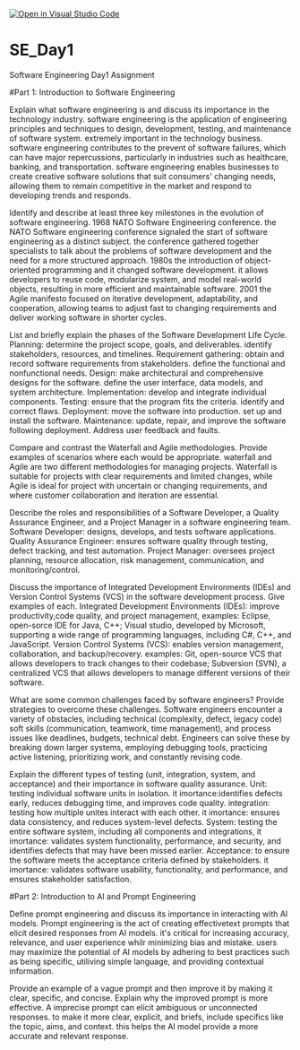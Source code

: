 [![Open in Visual Studio Code](https://classroom.github.com/assets/open-in-vscode-2e0aaae1b6195c2367325f4f02e2d04e9abb55f0b24a779b69b11b9e10269abc.svg)](https://classroom.github.com/online_ide?assignment_repo_id=18399461&assignment_repo_type=AssignmentRepo)
# SE_Day1
Software Engineering Day1 Assignment

#Part 1: Introduction to Software Engineering

Explain what software engineering is and discuss its importance in the technology industry.
software engineering is the application of engineering principles and techniques to design, development, testing, and maintenance of software system. extremely important in the technology business. software engineering contributes to the prevent of software failures, which can have major repercussions, particularly in industries such as healthcare, banking, and transportation. software engineering enables businesses to create creative software solutions that suit consumers' changing needs, allowing them to remain competitive in the market and respond to developing trends and responds.

Identify and describe at least three key milestones in the evolution of software engineering.
1968 NATO Software Engineering conference. the NATO Software engineering conference signaled the start of software engineering as a distinct subject. the conference gathered together specialists to talk about the problems of software development and the need for a more structured approach.
1980s the introduction of object-oriented programming and it changed software development. it allows developers to reuse code, modularize system, and model real-world objects, resulting in more efficient and maintainable software.
2001 the Agile manifesto focused on iterative development, adaptability, and cooperation, allowing teams to adjust fast to changing requirements and deliver working software in shorter cycles.

List and briefly explain the phases of the Software Development Life Cycle.
Planning: determine the project scope, goals, and deliverables. identify stakeholders, resources, and timelines.
Requirement gathering: obtain and record software requirements from stakeholders. define the functional and nonfunctional needs.
Design: make architectural and comprehensive designs for the software. define the user interface, data models, and system architecture.
Implementation: develop and integrate individual components.
Testing: ensure that the program fits the criteria. identify and correct flaws.
Deployment: move the software into production. set up and install the software.
Maintenance: update, repair, and improve the software following deployment. Address user feedback and faults.

Compare and contrast the Waterfall and Agile methodologies. Provide examples of scenarios where each would be appropriate.
waterfall and Agile are two different methodologies for managing projects. Waterfall is suitable for projects with clear requirements and limited changes, while Agile is ideal for project with uncertain or changing requirements, and where customer collaboration and iteration are essential.

Describe the roles and responsibilities of a Software Developer, a Quality Assurance Engineer, and a Project Manager in a software engineering team.
Software Developer: designs, develops, and tests software applications.
Quality Assurance Engineer: ensures software quality through testing, defect tracking, and test automation.
Project Manager: oversees project planning, resource allocation, risk management, communication, and monitoring/control.

Discuss the importance of Integrated Development Environments (IDEs) and Version Control Systems (VCS) in the software development process. Give examples of each.
Integrated Development Environments (IDEs): improve productivity,code quality, and project management, examples: Eclipse, open-sorce IDE for Java, C++; Visual studio, developed by Microsoft, supporting a wide range of programming languages, including C#, C++, and JavaScript.
Version Control Systems (VCS): enables version management, collaboration, and backup/recovery. examples: Git, open-source VCS that allows developers to track changes to their  codebase; Subversion (SVN), a centralized VCS that allows developers to manage different versions of their software.

What are some common challenges faced by software engineers? Provide strategies to overcome these challenges.
Software engineers encounter a variety of obstacles, including technical (complexity, defect, legacy code) soft skills (communication, teamwork, time management), and process issues like deadlines, budgets, technical debt. Engineers can solve these by breaking down larger systems, employing debugging tools, practicing active listening, prioritizing work, and constantly revising code.

Explain the different types of testing (unit, integration, system, and acceptance) and their importance in software quality assurance.
Unit: testing individual software units in isolation. it imortance:identifies defects early, reduces debugging time, and improves code quality.
integration: testing how multiple unites interact with each other. it imortance: ensures data consistency, and reduces system-level defects.
System: testing the entire software system, including all components and integrations, it imortance: validates system functionality, performance, and security, and identifies defects that may have been missed earlier.
Acceptance: to ensure the software meets the acceptance criteria defined by stakeholders. it imortance: validates software usability, functionality, and performance, and ensures stakeholder satisfaction.

#Part 2: Introduction to AI and Prompt Engineering


Define prompt engineering and discuss its importance in interacting with AI models.
Prompt engineering is the act of creating effectivetext prompts that elicit desired responses from AI models. it's critical for increasing accuracy, relevance, and user experience whilr minimizing bias and mistake. users may maximize the potential of AI models by adhering to best practices such as being specific, utiliving simple language, and providing contextual information.

Provide an example of a vague prompt and then improve it by making it clear, specific, and concise. Explain why the improved prompt is more effective.
A imprecise prompt can elicit ambiguous or unconnected responses. to make it more clear, explicit, and briefs, include specifics like the topic, aims, and context. this helps the AI model provide a more accurate and relevant response.
